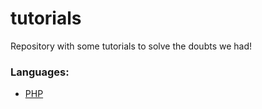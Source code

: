 # tutorials
Repository with some tutorials to solve the doubts we had!

### Languages:
- [PHP](https://github.com/cupcodesteam/tutorials/tree/master/php)